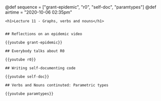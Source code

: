 @def sequence = ["grant-epidemic", "r0", "self-doc", "paramtypes"]
@def airtime = "2020-10-06 02:35pm"
~~~
<h1>Lecture 11 - Graphs, verbs and nouns</h1>
~~~

~~~Airs on: <span class="moment">~~~{{showtime airtime}}~~~ EST</span>~~~

## Reflections on an epidemic video

{{youtube grant-epidemic}}

## Everybody talks about R0

{{youtube r0}}

## Writing self-documenting code

{{youtube self-doc}}

## Verbs and Nouns continuted: Parametric types

{{youtube paramtypes}}
